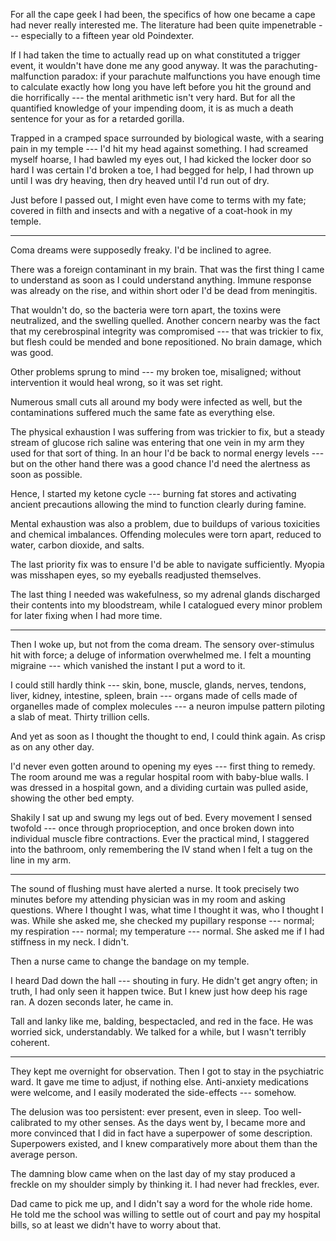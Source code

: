 For all the cape geek I had been, the specifics of how one became a cape had never
really interested me. The literature had been quite impenetrable --- especially to a
fifteen year old Poindexter.

If I had taken the time to actually read up on what constituted a trigger event,
it wouldn't have done me any good anyway. It was the parachuting-malfunction paradox:
if your parachute malfunctions you have enough time to calculate exactly how long you
have left before you hit the ground and die horrifically --- the mental arithmetic isn't
very hard. But for all the quantified knowledge of your impending doom, it is as much a
death sentence for your as for a retarded gorilla.

Trapped in a cramped space surrounded by biological waste, with a searing pain in my temple
--- I'd hit my head against something. I had screamed myself hoarse,
I had bawled my eyes out, I had kicked the locker door so hard I was certain I'd broken a toe,
I had begged for help, I had thrown up until I was dry heaving, then dry heaved until I'd run
out of dry.

Just before I passed out, I might even have come to terms with my fate; covered in filth and
insects and with a negative of a coat-hook in my temple.

----

Coma dreams were supposedly freaky. I'd be inclined to agree.

There was a foreign contaminant in my brain. That was the first thing I came to understand as soon
as I could understand anything. Immune response was already on the rise, and within short oder I'd
be dead from meningitis.

That wouldn't do, so the bacteria were torn apart, the toxins were neutralized, and the swelling quelled.
Another concern nearby was the fact that my cerebrospinal integrity was compromised --- that was trickier
to fix, but flesh could be mended and bone repositioned. No brain damage, which was good.

Other problems sprung to mind --- my broken toe, misaligned; without intervention it would heal wrong, so
it was set right.

Numerous small cuts all around my body were infected as well, but the contaminations suffered much the same
fate as everything else.

The physical exhaustion I was suffering from was trickier to fix, but a steady stream of glucose rich
saline was entering that one vein in my arm they used for that sort of thing. In an hour I'd be back to normal
energy levels --- but on the other hand there was a good chance I'd need the alertness as soon as possible.

Hence, I started my ketone cycle --- burning fat stores and activating ancient precautions allowing the mind
to function clearly during famine.

Mental exhaustion was also a problem, due to buildups of various toxicities and chemical imbalances. Offending
molecules were torn apart, reduced to water, carbon dioxide, and salts.

The last priority fix was to ensure I'd be able to navigate sufficiently. Myopia was misshapen eyes, so
my eyeballs readjusted themselves.

The last thing I needed was wakefulness, so my adrenal glands discharged their contents into my bloodstream,
while I catalogued every minor problem for later fixing when I had more time.

----

Then I woke up, but not from the coma dream. The sensory
over-stimulus hit with force; a deluge of information overwhelmed me. I felt a mounting
migraine --- which vanished the instant I put a word to it.

I could still hardly think --- skin, bone, muscle, glands, nerves, tendons, liver, kidney, intestine,
spleen, brain --- organs made of cells made of organelles made of complex molecules
--- a neuron impulse pattern piloting a slab of meat. Thirty trillion cells.

And yet as soon as I thought the thought to end, I could think again. As crisp as on any other day.

I'd never even gotten around to opening my eyes --- first thing to remedy. The room around me was a regular
hospital room with baby-blue walls. I was dressed in a hospital gown, and a dividing curtain was pulled aside,
showing the other bed empty.

Shakily I sat up and swung my legs out of bed. Every movement I sensed twofold --- once through proprioception,
and once broken down into individual muscle fibre contractions. Ever the practical mind, I staggered into the
bathroom, only remembering the IV stand when I felt a tug on the line in my arm.

----

The sound of flushing must have alerted a nurse. It took precisely two minutes before my attending physician
was in my room and asking questions. Where I thought I was, what time I thought it was, who I thought I was.
While she asked me, she checked my pupillary response --- normal; my respiration --- normal;
my temperature --- normal. She asked me if I had stiffness in my neck. I didn't.

Then a nurse came to change the bandage on my temple.

I heard Dad down the hall --- shouting in fury. He didn't
get angry often; in truth, I had only seen it happen twice. But I knew just how deep his rage
ran. A dozen seconds later, he came in.

Tall and lanky like me, balding, bespectacled, and red in the face. He was worried sick,
understandably. We talked for a while, but I wasn't terribly coherent.

----

They kept me overnight for observation. Then I got to stay in the psychiatric ward. It gave me
time to adjust, if nothing else. Anti-anxiety medications were welcome, and I easily moderated the
side-effects --- somehow.

The delusion was too persistent: ever present, even in sleep. Too well-calibrated to my other senses.
As the days went by, I became more and more convinced that I did in fact have a superpower of some
description. Superpowers existed, and I knew comparatively more about them than the average person.

The damning blow came when on the last day of my stay produced a freckle on my shoulder simply by thinking it.
I had never had freckles, ever.

Dad came to pick me up, and I didn't say a word for the whole ride home. He told me the school was willing
to settle out of court and pay my hospital bills, so at least we didn't have to worry about that.
